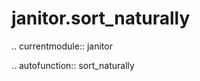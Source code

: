 ﻿janitor.sort\_naturally
=======================

.. currentmodule:: janitor

.. autofunction:: sort_naturally
